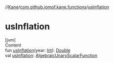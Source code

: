 //[Kane](../index.md)/[com.github.jomof.kane.functions](index.md)/[usInflation](us-inflation.md)



# usInflation  
[jvm]  
Content  
fun [usInflation](us-inflation.md)(year: [Int](https://kotlinlang.org/api/latest/jvm/stdlib/kotlin/-int/index.html)): [Double](https://kotlinlang.org/api/latest/jvm/stdlib/kotlin/-double/index.html)  
val [usInflation](us-inflation.md): [AlgebraicUnaryScalarFunction](../com.github.jomof.kane.impl.functions/-algebraic-unary-scalar-function/index.md)  



